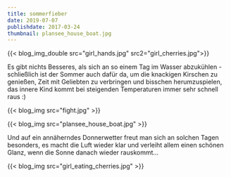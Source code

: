 ```yaml
---
title: sommerfieber
date: 2019-07-07
publishdate: 2017-03-24
thumbnail: plansee_house_boat.jpg
---
```

{{< blog_img_double src="girl_hands.jpg" src2="girl_cherries.jpg">}}

Es gibt nichts Besseres, als sich an so einem Tag im Wasser abzukühlen - schließlich ist der Sommer
auch dafür da, um die knackigen Kirschen zu genießen, Zeit mit Geliebten zu verbringen und bisschen
herumzuspielen, das innere Kind kommt bei steigenden Temperaturen immer sehr schnell raus :)

{{< blog_img src="fight.jpg" >}}

{{< blog_img src="plansee_house_boat.jpg" >}}

Und auf ein annäherndes Donnerwetter freut man sich an solchen Tagen besonders, es macht die Luft wieder
klar und verleiht allem einen schönen Glanz, wenn die Sonne danach wieder rauskommt...

{{< blog_img src="girl_eating_cherries.jpg" >}}

